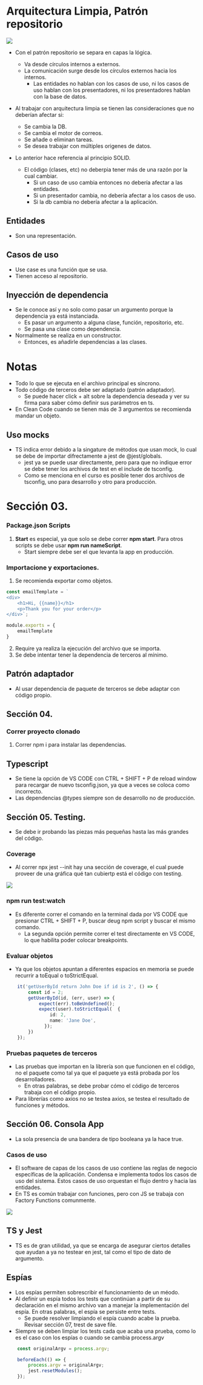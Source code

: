 # Arquitectura Limpia, Patrón repositorio

<img src='Imagenes\Notas-ArqLimpia.png'></img>

- Con el patrón repositorio se separa en capas la lógica.
    - Va desde círculos internos a externos.
    - La comunicación surge desde los círculos externos hacia los internos.
        - Las entidades no hablan con los casos de uso, ni los casos de uso hablan con los presentadores, ni los presentadores hablan con la base de datos.

- Al trabajar con arquitectura limpia se tienen las consideraciones que no deberían afectar si:
    - Se cambia la DB.
    - Se cambia el motor de correos.
    - Se añade o eliminan tareas.
    - Se desea trabajar con múltiples origenes de datos.

- Lo anterior hace referencia al principio SOLID.
    - El código (clases, etc) no deberpia tener más de una razón por la cual cambiar. 
        - Si un caso de uso cambia entonces no debería afectar a las entidades.
        - Si un presentador cambia, no debería afectar a los casos de uso.
        - Si la db cambia no debería afectar a la aplicación.

## Entidades
- Son una representación.

## Casos de uso
- Use case es una función que se usa.
- Tienen acceso al repositorio.

## Inyección de dependencia 
- Se le conoce así y no solo como pasar un argumento porque la dependencia ya está instanciada.
    - Es pasar un argumento a alguna clase, función, repositorio, etc. 
    - Se pasa una clase como dependencia.
- Normalmente se realiza en un constructor.
    - Entonces, es añadirle dependencias a las clases.
# Notas
- Todo lo que se ejecuta en el archivo principal es síncrono.
- Todo código de terceros debe ser adaptado (patrón adaptador).
    - Se puede hacer click + alt sobre la dependencia deseada y ver su firma para saber cómo definir sus parámetros en ts.
- En Clean Code cuando se tienen más de 3 argumentos se recomienda mandar un objeto.

## Uso mocks
- TS indica error debido a la singature de métodos que usan mock, lo cual se debe de importar difrectamente a jest de @jest/globals.
    - jest ya se puede usar directamente, pero para que no indique error se debe tener los archivos de test en el include de tsconfig.
    - Como se menciona en el curso es posible tener dos archivos de tsconfig, uno para desarrollo y otro para producción.

# Sección 03.
### Package.json Scripts
1. **Start** es especial, ya que solo se debe correr **npm start**. Para otros scripts se debe usar **npm run nameScript**.
    - Start siempre debe ser el que levanta la app en producción.

### Importacione y exportaciones.
1. Se recomienda exportar como objetos.

``` js
const emailTemplate = `
<div>
    <h1>Hi, {{name}}</h1>
    <p>Thank you for your order</p>
</div>`;

module.exports = {
    emailTemplate
}
```

2. Require ya realiza la ejecución del archivo que se importa.
3. Se debe intentar tener la dependencia de terceros al mínimo.

## Patrón adaptador
- Al usar dependencia de paquete de terceros se debe adaptar con código propio.

## Sección 04.
### Correr proyecto clonado
1. Correr npm i para instalar las dependencias.

## Typescript
- Se tiene la opción de VS CODE con CTRL + SHIFT + P de reload window para recargar de nuevo tsconfig.json, ya que a veces se coloca como incorrecto.
- Las dependencias @types siempre son de desarrollo no de producción.

## Sección 05. Testing.
- Se debe ir probando las piezas más pequeñas hasta las más grandes del código.
### Coverage
- Al correr npx jest --init hay una sección de coverage, el cual puede proveer de una gráfica qué tan cubiertp está el código con testing.

<img src='Imagenes\05-ConfigTestingConsola.png'></img>

### npm run test:watch
- Es diferente correr el comando en la terminal dada por VS CODE que presionar CTRL + SHIFT + P, buscar deug npm script y buscar el mismo comando.
    - La segunda opción permite correr el test directamente en VS CODE, lo que habilita poder colocar breakpoints.

### Evaluar objetos
- Ya que los objetos apuntan a diferentes espacios en memoria se puede recurrir a toEqual o toStrictEqual.

``` ts
    it('getUserById return John Doe if id is 2', () => {
        const id = 2;
        getUserById(id, (err, user) => {
            expect(err).toBeUndefined();
            expect(user).toStrictEqual(  {
                id: 2,
                name: 'Jane Doe',
              });
        })
    });
```

### Pruebas paquetes de terceros
- Las pruebas que importan en la librería son que funcionen en el código, no el paquete como tal ya que el paquete ya está probada por los desarrolladores.
    - En otras palabras, se debe probar cómo el código de terceros trabaja con el código propio.
- Para librerías como axios no se testea axios, se testea el resultado de funciones y métodos.

## Sección 06. Consola App
- La sola presencia de una bandera de tipo booleana ya la hace true.

### Casos de uso
- El software de capas de los casos de uso contiene las reglas de negocio específicas de la aplicación. Condensa e implementa todos los casos de uso del sistema. Estos casos de uso orquestan el flujo dentro y hacia las entidades.
- En TS es común trabajar con funciones, pero con JS se trabaja con Factory Functions comunmente.

<img src='Imagenes\06.CleanArq.png'></img>

## TS y Jest
- TS es de gran utilidad, ya que se encarga de asegurar ciertos detalles que ayudan a ya no testear en jest, tal como el tipo de dato de argumento.

## Espías
- Los espías permiten sobrescribir el funcionamiento de un méodo.
- Al definir un espía todos los tests que continúan a partir de su declaración en el mismo archivo van a manejar la implementación del espía. En otras palabras, el espía se persiste entre tests.
    - Se puede resolver limpiando el espía cuando acabe la prueba. Revisar sección 07, trest de save file.
- Siempre se deben limpiar los tests cada que acaba una prueba, como lo es el caso con los espías o cuando se cambia process.argv

``` ts
    const originalArgv = process.argv;

    beforeEach(() => {
        process.argv = originalArgv;
        jest.resetModules();
    });

```